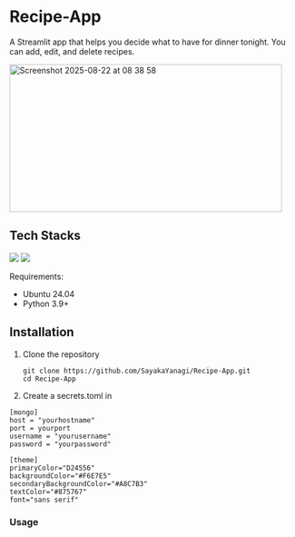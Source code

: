 # Recipe-App

A Streamlit app that helps you decide what to have for dinner tonight. 
You can add, edit, and delete recipes.

<img width="480" height="260" alt="Screenshot 2025-08-22 at 08 38 58" src="https://github.com/user-attachments/assets/842694a8-d678-424e-960d-cbd55284f070" />

## Tech Stacks
<img src="https://img.shields.io/badge/-Python-yellow.svg?logo=python&style=for-the-badge&logoColor=#3776AB"> <img src="https://img.shields.io/badge/-Mongodb-47A248.svg?logo=mongodb&style=for-the-badge">

Requirements:
- Ubuntu 24.04
- Python 3.9+

## Installation
1. Clone the repository
   ```
   git clone https://github.com/SayakaYanagi/Recipe-App.git
   cd Recipe-App
   ```
2. Create a secrets.toml in
```
[mongo]
host = "yourhostname"
port = yourport
username = "yourusername"
password = "yourpassword"

[theme]
primaryColor="D24556"
backgroundColor="#F6E7E5"
secondaryBackgroundColor="#A8C7B3"
textColor="#875767"
font="sans serif"
```

### Usage
